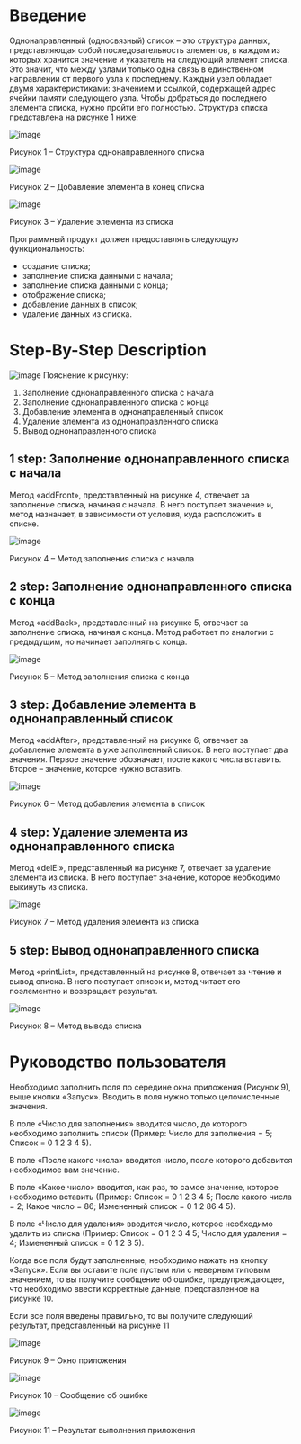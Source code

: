 # Введение
Однонаправленный (односвязный) список – это структура данных, представляющая собой последовательность элементов, в каждом из которых хранится значение и указатель на следующий элемент списка. Это значит, что между узлами только одна связь в единственном направлении от первого узла к последнему.
Каждый узел обладает двумя характеристиками: значением и ссылкой, содержащей адрес ячейки памяти следующего узла. Чтобы добраться до последнего элемента списка, нужно пройти его полностью. Структура списка представлена на рисунке 1 ниже:

 ![image](https://user-images.githubusercontent.com/77572112/176214808-64c482b4-291b-4c1f-bbd0-6335f980f5d3.png)

Рисунок 1 – Структура однонаправленного списка

![image](https://user-images.githubusercontent.com/77572112/176214575-ff527f97-cec5-4030-bc9d-1ec3454abe23.png)

Рисунок 2 – Добавление элемента в конец списка

 ![image](https://user-images.githubusercontent.com/77572112/176214187-d454f99c-2cf2-40bd-aad6-4d5967184c44.png)

Рисунок 3 – Удаление элемента из списка

Программный продукт должен предоставлять следующую функциональность:
* создание списка;
* заполнение списка данными с начала;
* заполнение списка данными с конца;
* отображение списка;
* добавление данных в список;
* удаление данных из списка.
# Step-By-Step Description
![image](https://user-images.githubusercontent.com/77572112/176222615-a0122626-beb6-4142-864b-71f33a6484b5.png)
Пояснение к рисунку:
1. Заполнение однонаправленного списка с начала
2. Заполнение однонаправленного списка с конца
3. Добавление элемента в однонаправленный список
4. Удаление элемента из однонаправленного списка
5. Вывод однонаправленного списка
## 1 step: Заполнение однонаправленного списка с начала
Метод «addFront», представленный на рисунке 4, отвечает за заполнение списка, начиная с начала. В него поступает значение и, метод назначает, в зависимости от условия, куда расположить в списке.
 
 ![image](https://user-images.githubusercontent.com/77572112/176220675-8876c5e6-7b3d-40bb-9e76-f009e8bf7dfe.png)
 
Рисунок 4 – Метод заполнения списка с начала
## 2 step: Заполнение однонаправленного списка с конца
Метод «addBack», представленный на рисунке 5, отвечает за заполнение списка, начиная с конца. Метод работает по аналогии с предыдущим, но начинает заполнять с конца.

![image](https://user-images.githubusercontent.com/77572112/176221637-3e194fb6-bf68-4a83-9f16-4e721ea861ce.png)

Рисунок 5 – Метод заполнения списка с конца
## 3 step: Добавление элемента в однонаправленный список
Метод «addAfter», представленный на рисунке 6, отвечает за добавление элемента в уже заполненный список. В него поступает два значения. Первое значение обозначает, после какого числа вставить. Второе – значение, которое нужно вставить.

![image](https://user-images.githubusercontent.com/77572112/176223611-9329db31-b859-4b4d-96bd-26f40cd5706e.png)

Рисунок 6 – Метод добавления элемента в список
## 4 step: Удаление элемента из однонаправленного списка
Метод «delEl», представленный на рисунке 7, отвечает за удаление элемента из списка. В него поступает значение, которое необходимо выкинуть из списка.

![image](https://user-images.githubusercontent.com/77572112/176223788-8228fa20-1a7a-4ff2-8791-1f346cbba73e.png)

Рисунок 7 – Метод удаления элемента из списка
## 5 step: Вывод однонаправленного списка
Метод «printList», представленный на рисунке 8, отвечает за чтение и вывод списка. В него поступает список и, метод читает его поэлементно и возвращает результат.

![image](https://user-images.githubusercontent.com/77572112/176224027-a26ae94e-e01d-4d78-a62c-daee6c200f37.png)

Рисунок 8 – Метод вывода списка
# Руководство пользователя
Необходимо заполнить поля по середине окна приложения (Рисунок 9), выше кнопки «Запуск». Вводить в поля нужно только целочисленные значения.

В поле «Число для заполнения» вводится число, до которого необходимо заполнить список (Пример: Число для заполнения = 5; Список = 0 1 2 3 4 5).

В поле «После какого числа» вводится число, после которого добавится необходимое вам значение. 

В поле «Какое число» вводится, как раз, то самое значение, которое необходимо вставить (Пример: Список = 0 1 2 3 4 5; После какого числа = 2; Какое число = 86; Измененный список = 0 1 2 86 4 5).

В поле «Число для удаления» вводится число, которое необходимо удалить из списка (Пример: Список = 0 1 2 3 4 5; Число для удаления = 4; Измененный список = 0 1 2 3 5).

Когда все поля будут заполненные, необходимо нажать на кнопку «Запуск». Если вы оставите поле пустым или с неверным типовым значением, то вы получите сообщение об ошибке, предупреждающее, что необходимо ввести корректные данные, представленное на рисунке 10.

Если все поля введены правильно, то вы получите следующий результат, представленный на рисунке 11

![image](https://user-images.githubusercontent.com/77572112/176225471-9f03d57d-0dd1-4fed-bab5-b138fece1e59.png)

Рисунок 9 – Окно приложения

![image](https://user-images.githubusercontent.com/77572112/176225973-956af82f-fd96-4dbf-9e22-918604669e1d.png)

Рисунок 10 – Сообщение об ошибке

![image](https://user-images.githubusercontent.com/77572112/176226022-1f56ab30-6e9e-4e87-8757-aa5ecf0096b3.png)

Рисунок 11 – Результат выполнения приложения
